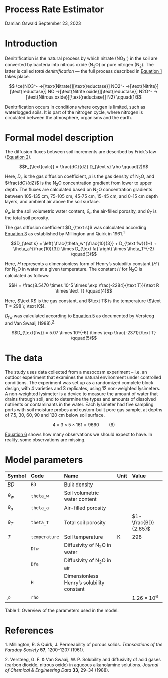 # Process Rate Estimator
Damian Oswald
September 23, 2023

# Introduction

Denitrification is the natural process by which nitrate
(NO<sub>3</sub><sup>-</sup>) in the soil are converted by bacteria into
nitrous oxide (N<sub>2</sub>O) or pure nitrigen (N<sub>2</sub>). The
latter is called *total denitrification* — the full process described in
[Equation 1](#eq-denitrification) takes place.

<span id="eq-denitrification">$$
\ce{NO3^- ->[\text{Nitrate}][\text{reductase}] NO2^- ->[\text{Nitrite}][\text{reductase}] NO ->[\text{Nitrite oxide}][\text{reductase}] N2O^- ->[\text{Nitrous oxide}][\text{reductase}] N2}
 \qquad(1)$$</span>

Denitrification occurs in conditions where oxygen is limited, such as
waterlogged soils. It is part of the nitrogen cycle, where nitrogen is
circulated between the atmosphere, organisms and the earth.

# Formal model description

The diffusion fluxes between soil increments are described by Frick’s
law ([Equation 2](#eq-frick)).

<span id="eq-frick">$$F_{\text{calc}} = \frac{dC}{dZ} D_{\text s} \rho \qquad(2)$$</span>

Here, $D_s$ is the gas diffusion coefficient, $\rho$ is the gas density
of N<sub>2</sub>O, and $\frac{dC}{dZ}$ is the N<sub>2</sub>O
concentration gradient from lower to upper depth. The fluxes are
calculated based on N<sub>2</sub>O concentration gradients between
105-135 cm, 75-105 cm, 45-75 cm, 15-45 cm, and 0-15 cm depth layers, and
ambient air above the soil surface.

$\theta_w$ is the soil volumetric water content, $\theta_a$ the
air-filled porosity, and $\theta_T$ is the total soil porosity.

The gas diffusion coefficient $D_{\text s}$ was calculated according
[Equation 3](#eq-MillingtonQuirk) as established by Millington and Quirk
in 1961.<sup>[1](#ref-millington1961permeability)</sup>

<span id="eq-MillingtonQuirk">$$D_{\text s} = \left( \frac{\theta_w^{\frac{10}{3}} + D_{\text fw}}{H} + \theta_a^{\frac{10}{3}} \times D_{\text fa} \right) \times \theta_T^{-2} \qquad(3)$$</span>

Here, $H$ represents a dimensionless form of Henry’s solubility constant
($H'$) for N<sub>2</sub>O in water at a given temperature. The constant
$H$ for N<sub>2</sub>O is calculated as follows:

<span id="eq-H">$$H = \frac{8.5470 \times 10^5 \times \exp \frac{-2284}{\text T}}{\text R \times \text T} \qquad(4)$$</span>

Here, $\text R$ is the gas constant, and $\text T$ is the temperature
($\text T = 298 \; \text K$).

$D_{\text{fw}}$ was calculated according to [Equation 5](#eq-Dfw) as
documented by Versteeg and Van Swaaij
(1988).<sup>[2](#ref-versteeg1988solubility)</sup>

<span id="eq-Dfw">$$D_{\text{fw}} = 5.07 \times 10^{-6} \times \exp \frac{-2371}{\text T} \qquad(5)$$</span>

# The data

The study uses data collected from a mesocosm experiment – i.e. an
outdoor experiment that examines the natural environment under
controlled conditions. The experiment was set up as a randomized
complete block design, with 4 varieties and 3 replicates, using 12
non-weighted lysimeters. A non-weighted lysimeter is a device to measure
the amount of water that drains through soil, and to determine the types
and amounts of dissolved nutrients or contaminants in the water. Each
lysimeter had five sampling ports with soil moisture probes and
custom-built pore gas sample, at depths of 7.5, 30, 60, 90 and 120 cm
below soil surface.

<span id="eq-dimension">$$4 \times 3 \times 5 \times 161 = 9660 \qquad(6)$$</span>

[Equation 6](#eq-dimension) shows how many observations we should expect
to have. In reality, some observations are missing.

# Model parameters

<div id="tbl-parameters">

| Symbol     | Code          | Name                                      | Unit | Value               |
|:-----------|:--------------|:------------------------------------------|:-----|:--------------------|
| $BD$       | `BD`          | Bulk density                              |      |                     |
| $\theta_w$ | `theta_w`     | Soil volumetric water content             |      |                     |
| $\theta_a$ | `theta_a`     | Air-filled porosity                       |      |                     |
| $\theta_T$ | `theta_T`     | Total soil porosity                       |      | $1-\frac{BD}{2.65}$ |
| $T$        | `temperature` | Soil temperature                          | K    | $298$               |
|            | `Dfw`         | Diffusivity of N<sub>2</sub>O in water    |      |                     |
|            | `Dfa`         | Diffusivity of N<sub>2</sub>O in air      |      |                     |
|            | `H`           | Dimensionless Henry’s solubility constant |      |                     |
| $\rho$     | `rho`         |                                           |      | $1.26 \times 10^6$  |

Table 1: Overview of the parameters used in the model.

</div>

# References

<div id="refs" class="references csl-bib-body" line-spacing="2">

<div id="ref-millington1961permeability" class="csl-entry">

<span class="csl-left-margin">1.
</span><span class="csl-right-inline">Millington, R. & Quirk, J.
Permeability of porous solids. *Transactions of the Faraday Society*
**57**, 1200–1207 (1961).</span>

</div>

<div id="ref-versteeg1988solubility" class="csl-entry">

<span class="csl-left-margin">2.
</span><span class="csl-right-inline">Versteeg, G. F. & Van Swaaij, W.
P. Solubility and diffusivity of acid gases (carbon dioxide, nitrous
oxide) in aqueous alkanolamine solutions. *Journal of Chemical &
Engineering Data* **33**, 29–34 (1988).</span>

</div>

</div>

